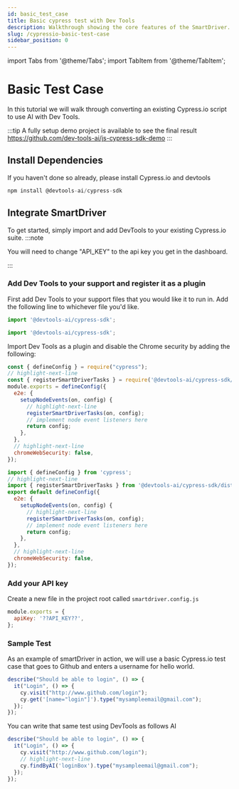 ```yaml
---
id: basic_test_case
title: Basic cypress test with Dev Tools
description: Walkthrough showing the core features of the SmartDriver.
slug: /cypressio-basic-test-case
sidebar_position: 0
---
```


import Tabs from '@theme/Tabs';
import TabItem from '@theme/TabItem';

# Basic Test Case
In this tutorial we will walk through converting an existing Cypress.io script to use AI with Dev Tools.

:::tip
A fully setup demo project is available to see the final result https://github.com/dev-tools-ai/js-cypress-sdk-demo
:::

## Install Dependencies
If you haven't done so already, please install Cypress.io and devtools


```jsx
npm install @devtools-ai/cypress-sdk
```


## Integrate SmartDriver
To get started, simply import and add DevTools to your existing Cypress.io suite.
:::note

You will need to change "API_KEY" to the api key you get in the dashboard.

:::

### Add Dev Tools to your support and register it as a plugin
First add Dev Tools to your support files that you would like it to run in. Add the following line to whichever file you'd like.

<Tabs groupId="support-choice">
<TabItem value="cypress-index" label="index.js">

```jsx title="cypress/support/index.js"
import '@devtools-ai/cypress-sdk';
```
</TabItem>
<TabItem value="cypress-e2e" label="e2e.js">

```jsx title="cypress/support/e2e.js"
import '@devtools-ai/cypress-sdk';
```
</TabItem>
</Tabs>

Import Dev Tools as a plugin and disable the Chrome security by adding the following:
<Tabs groupId="language-choice">
<TabItem value="cypress-js" label="cypress.config.js">

```jsx
const { defineConfig } = require("cypress");
// highlight-next-line
const { registerSmartDriverTasks } = require('@devtools-ai/cypress-sdk/dist/plugins');
module.exports = defineConfig({
  e2e: {
    setupNodeEvents(on, config) {
      // highlight-next-line
      registerSmartDriverTasks(on, config);
      // implement node event listeners here
      return config;
    },
  },
  // highlight-next-line
  chromeWebSecurity: false,
});

```
</TabItem>
<TabItem value="cypress-ts" label="cypress.config.ts">

```jsx
import { defineConfig } from 'cypress';
// highlight-next-line
import { registerSmartDriverTasks } from '@devtools-ai/cypress-sdk/dist/plugins';
export default defineConfig({
  e2e: {
    setupNodeEvents(on, config) {
      // highlight-next-line
      registerSmartDriverTasks(on, config);
      // implement node event listeners here
      return config;
    },
  },
  // highlight-next-line
  chromeWebSecurity: false,
});
```
</TabItem>
</Tabs>

### Add your API key
Create a new file in the project root called `smartdriver.config.js`
```jsx title="smartdriver.config.js"
module.exports = {
  apiKey: '??API_KEY??',
};
```


### Sample Test
As an example of smartDriver in action, we will use a basic Cypress.io test case that goes to Github and enters a username for hello world.

```jsx
describe("Should be able to login", () => {
  it("Login", () => {
    cy.visit("http://www.github.com/login");
    cy.get('[name="login"]').type("mysampleemail@gmail.com");
  });
});
```

You can write that same test using DevTools as follows AI
```jsx
describe("Should be able to login", () => {
  it("Login", () => {
    cy.visit("http://www.github.com/login");
    // highlight-next-line
    cy.findByAI('loginBox').type("mysampleemail@gmail.com");
  });
});
```